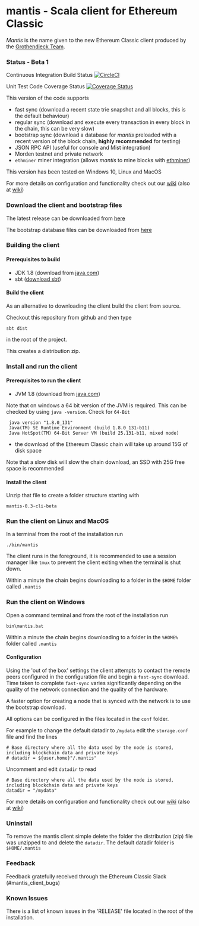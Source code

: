 # mantis - Scala client for Ethereum Classic

*Mantis* is the name given to the new Ethereum Classic client produced by the [Grothendieck Team](https://iohk.io/projects/ethereum-classic/).
 
### Status - Beta 1 

Continuous Integration Build Status [![CircleCI](https://circleci.com/gh/input-output-hk/etc-client/tree/master.svg?style=svg)](https://circleci.com/gh/input-output-hk/etc-client/tree/master)

Unit Test Code Coverage Status [![Coverage Status](https://coveralls.io/repos/github/input-output-hk/etc-client/badge.svg?branch=master)](https://coveralls.io/github/input-output-hk/etc-client?branch=master)

This version of the code supports 

  - fast sync (download a recent state trie snapshot and all blocks, this is the default behaviour)
  - regular sync (download and execute every transaction in every block in the chain, this can be very slow)
  - bootstrap sync (download a database for *mantis* preloaded with a recent version of the block chain, **highly recommended** for testing) 
  - JSON RPC API (useful for console and Mist integration)
  - Morden testnet and private network
  - `ethminer` miner integration (allows *mantis* to mine blocks with [ethminer](https://github.com/Genoil/cpp-ethereum))
  
This version has been tested on Windows 10, Linux and MacOS     

For more details on configuration and functionality check out our [wiki](http://mantis.readthedocs.io) (also at [wiki](https://github.com/input-output-hk/etc-client/wiki))

### Download the client and bootstrap files

The latest release can be downloaded from [here](https://github.com/input-output-hk/etc-client/releases)

The bootstrap database files can be downloaded from [here](https://github.com/input-output-hk/etc-client/wiki/Bootstrap-Database-Download-Links)
    
### Building the client 

#### Prerequisites to build

- JDK 1.8 (download from [java.com](http://www.java.com))
- sbt ([download sbt](http://www.scala-sbt.org/download.html))  

#### Build the client

As an alternative to downloading the client build the client from source. 

Checkout this repository from github and then type

 `sbt dist`

 in the root of the project.

This creates a distribution zip.
 
### Install and run the client

#### Prerequisites to run the client
 
 - JVM 1.8 (download from [java.com](http://www.java.com))
 
Note that on windows a 64 bit version of the JVM is required. This can be checked by using `java -version`. Check for `64-Bit`
 
```
 java version "1.8.0_131"
 Java(TM) SE Runtime Environment (build 1.8.0_131-b11)
 Java HotSpot(TM) 64-Bit Server VM (build 25.131-b11, mixed mode)
```
 
 - the download of the Ethereum Classic chain will take up around 15G of disk space
 
Note that a slow disk will slow the chain download, an SSD with 25G free space is recommended  

#### Install the client 

Unzip that file to create a folder structure starting with

 ```
 mantis-0.3-cli-beta
 ```

### Run the client on Linux and MacOS

In a terminal from the root of the installation run  
  
 ```
 ./bin/mantis
 ```
The client runs in the foreground, it is recommended to use a session manager like `tmux` to prevent the client exiting when the terminal is shut down.

Within a minute the chain begins downloading to a folder in the `$HOME` folder called `.mantis`
  
### Run the client on Windows 

Open a command terminal and from the root of the installation run

  
```
bin\mantis.bat
```
Within a minute the chain begins downloading to a folder in the `%HOME%` folder called `.mantis`

#### Configuration

Using the 'out of the box' settings the client attempts to contact the remote peers configured in the configuration file and begin a 
`fast-sync` download. Time taken to complete `fast-sync` varies significantly depending on the quality of the network connection and the quality of the hardware. 
  
A faster option for creating a node that is synced with the network is to use the bootstrap download.   

All options can be configured in the  files located in the `conf` folder. 

For example to change the default datadir to `/mydata` edit the `storage.conf` file and find the lines   

```
# Base directory where all the data used by the node is stored, including blockchain data and private keys
# datadir = ${user.home}"/.mantis"
```
Uncomment and edit `datadir` to read 
```
# Base directory where all the data used by the node is stored, including blockchain data and private keys
datadir = "/mydata"
```

For more details on configuration and functionality check out our [wiki](http://mantis.readthedocs.io) (also at [wiki](https://github.com/input-output-hk/etc-client/wiki)) 

### Uninstall 

To remove the mantis client simple delete the folder the distribution (zip) file was unzipped to and delete the `datadir`. The default datadir folder is `$HOME/.mantis`  

### Feedback

Feedback gratefully received through the Ethereum Classic Slack (#mantis_client_bugs) 

### Known Issues
 
There is a list of known issues in the 'RELEASE' file located in the root of the installation.


